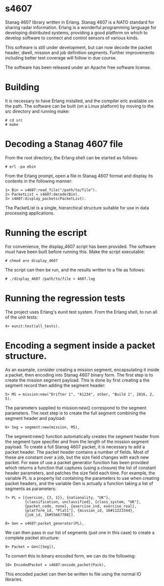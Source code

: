 # s4607
Stanag 4607 library written in Erlang. Stanag 4607 is a NATO standard for sharing radar information. Erlang is a wonderful programming language for developing distributed systems, providing a good platform on which to develop software to connect and control sensors of various kinds. 

This software is still under development, but can now decode the packet header, dwell, mission and job definition segments. Further improvements including better test coverage will follow in due course. 

The software has been released under an Apache free software license.
# Building
It is necessary to have Erlang installed, and the compiler erlc available on the path. The software can be built (on a Linux platform) by moving to the src directory and running make:
```
# cd src
# make
```
# Decoding a Stanag 4607 file
From the root directory, the Erlang shell can be started as follows:
```
# erl -pa ebin
```
From the Erlang prompt, open a file in Stanag 4607 format and display its contents in the following manner:
```
1> Bin = s4607:read_file("/path/to/file").
2> PacketList = s4607:decode(Bin).
3> s4607:display_packets(PacketList).
```
The PacketList is a single, hierarchical structure suitable for use in data processing applications.

# Running the escript
For convenience, the display_4607 script has been provided. The software must have been built before running this. Make the script executable:
```
# chmod a+x display_4607
```
The script can then be run, and the results written to a file as follows:
```
# ./display_4607 /path/to/file > 4607.log
```

# Running the regression tests
The project uses Erlang's eunit test system. From the Erlang shell, to run all of the unit tests:
```
4> eunit:test(all_tests).
```

# Encoding a segment inside a packet structure.
As an example, consider creating a mission segment, encapsulating it inside a packet, then encoding into Stanag 4607 binary form. The first step is to create the mission segment payload. This is done by first creating a the segment record then adding the segment header:
```
5> MS = mission:new("Drifter 1", "A1234", other, "Build 1", 2016, 2, 5).
```
The parameters supplied to mission:new() correspond to the segment parameters. The next step is to create the full segment combining the segment header and payload:

```
6> Seg = segment:new(mission, MS),
```
The segment:new() function automatically creates the segment header from the segment type specifier and from the length of the mission segment payload.
To create a full Stanag 4607 packet, it is necessary to add a packet header. The packet header contains a number of fields. Most of these are constant over a job, but the size field changes with each new packet. For ease of use a packet generator function has been provided which returns a function that captures (using a closure) the list of constant header parameters, and patches the size field each time. For example, the variable PL is a property list containing the parameters to use when creating packet headers, and the variable Gen is actually a function taking a list of segments as parameters:
```
7> PL = [{version, {3, 1}}, {nationality, "UK"},
         {classification, unclassified}, {class_system, "UK"}, 
         {packet_code, none}, {exercise_ind, exercise_real},
         {platform_id, "Plat1"}, {mission_id, 16#11223344},
         {job_id, 16#55667788}].

8> Gen = s4607:packet_generator(PL),
```
We can then pass in our list of segments (just one in this case) to create a complete packet structure:
```
9> Packet = Gen([Seg]), 
```
To convert this to binary encoded form, we can do the following:
```
10> EncodedPacket = s4607:encode_packet(Pack),
```
This encoded packet can then be written to file using the normal IO libraries.

